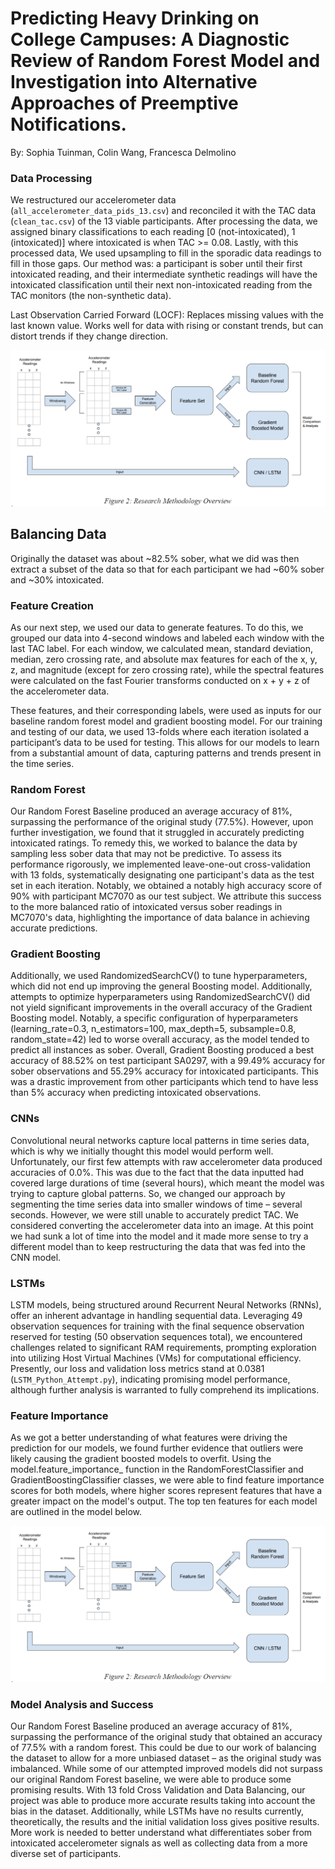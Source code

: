 # Predicting Heavy Drinking on College Campuses: A Diagnostic Review of Random Forest Model and Investigation into Alternative Approaches of Preemptive Notifications.

By: Sophia Tuinman, Colin Wang, Francesca Delmolino

### Data Processing  
We restructured our accelerometer data (`all_accelerometer_data_pids_13.csv`) and reconciled it with the TAC data (`clean_tac.csv`) of the 13 viable participants. After processing the data, we assigned binary classifications to each reading [0 (not-intoxicated), 1 (intoxicated)] where intoxicated is when TAC >= 0.08. Lastly, with this processed data, We used upsampling to fill in the sporadic data readings to fill in those gaps. Our method was: a participant is sober until their first intoxicated reading, and their intermediate synthetic readings will have the intoxicated classification until their next non-intoxicated reading from the TAC monitors (the non-synthetic data).   

Last Observation Carried Forward (LOCF): Replaces missing values with the last known value. Works well for data with rising or constant trends, but can distort trends if they change direction.

![alt text](https://github.com/fdelmoli/TAC_Accelerometer_Classifier_448/blob/main/Research_Diagram.png)

## Balancing Data
Originally the dataset was about ~82.5% sober, what we did was then extract a subset of the data so that for each participant we had ~60% sober and ~30% intoxicated.

### Feature Creation
As our next step, we used our data to generate features. To do this, we grouped our data into 4-second windows and labeled each window with the last TAC label. For each window, we calculated mean, standard deviation, median, zero crossing rate, and absolute max features for each of the x, y, z, and magnitude (except for zero crossing rate), while the spectral features were calculated on the fast Fourier transforms conducted on x + y + z of the accelerometer data.

These features, and their corresponding labels, were used as inputs for our baseline random forest model and gradient boosting model. For our training and testing of our data, we used 13-folds where each iteration isolated a participant’s data to be used for testing. This allows for our models to learn from a substantial amount of data, capturing patterns and trends present in the time series.

### Random Forest
Our Random Forest Baseline produced an average accuracy of 81%, surpassing the performance of the original study (77.5%). However, upon further investigation, we found that it struggled in accurately predicting intoxicated ratings. To remedy this, we worked to balance the data by sampling less sober data that may not be predictive.  To assess its performance rigorously, we implemented leave-one-out cross-validation with 13 folds, systematically designating one participant's data as the test set in each iteration. Notably, we obtained a notably high accuracy score of 90% with participant MC7070 as our test subject. We attribute this success to the more balanced ratio of intoxicated versus sober readings in MC7070's data, highlighting the importance of data balance in achieving accurate predictions. 

### Gradient Boosting
Additionally, we used RandomizedSearchCV() to tune hyperparameters, which did not end up improving the general Boosting model. Additionally, attempts to optimize hyperparameters using RandomizedSearchCV() did not yield significant improvements in the overall accuracy of the Gradient Boosting model. Notably, a specific configuration of hyperparameters (learning_rate=0.3, n_estimators=100, max_depth=5, subsample=0.8, random_state=42) led to worse overall accuracy, as the model tended to predict all instances as sober. Overall, Gradient Boosting produced a best accuracy of 88.52% on test participant SA0297, with a 99.49% accuracy for sober observations and 55.29% accuracy for intoxicated participants. This was a drastic improvement from other participants which tend to have less than 5% accuracy when predicting intoxicated observations.

### CNNs
Convolutional neural networks capture local patterns in time series data, which is why we initially thought this model would perform well. Unfortunately, our first few attempts with raw accelerometer data produced accuracies of 0.0%. This was due to the fact that the data inputted had covered large durations of time (several hours), which meant the model was trying to capture global patterns. So, we changed our approach by segmenting the time series data into smaller windows of time – several seconds. However, we were still unable to accurately predict TAC. We considered converting the accelerometer data into an image. At this point we had sunk a lot of time into the model and it made more sense to try a different model than to keep restructuring the data that was fed into the CNN model.

### LSTMs
LSTM models, being structured around Recurrent Neural Networks (RNNs), offer an inherent advantage in handling sequential data. Leveraging 49 observation sequences for training with the final sequence observation reserved for testing (50 observation sequences total), we encountered challenges related to significant RAM requirements, prompting exploration into utilizing Host Virtual Machines (VMs) for computational efficiency. Presently, our loss and validation loss metrics stand at 0.0381 (`LSTM_Python_Attempt.py`), indicating promising model performance, although further analysis is warranted to fully comprehend its implications.

### Feature Importance
As we got a better understanding of what features were driving the prediction for our models, we found further evidence that outliers were likely causing the gradient boosted models to overfit. Using the model.feature_importance_ function in the RandomForestClassifier and GradientBoostingClassifier classes, we were able to find feature importance scores for both models, where higher scores represent features that have a greater impact on the model's output. The top ten features for each model are outlined in the model below.

![alt text](https://github.com/fdelmoli/TAC_Accelerometer_Classifier_448/blob/main/Research_Diagram.png)

### Model Analysis and Success
Our Random Forest Baseline produced an average accuracy of 81%, surpassing the performance of the original study that obtained an accuracy of 77.5% with a random forest. This could be due to our work of balancing the dataset to allow for a more unbiased dataset – as the original study was imbalanced. While some of our attempted improved models did not surpass our original Random Forest baseline, we were able to produce some promising results. With 13 fold Cross Validation and Data Balancing, our project was able to produce more accurate results taking into account the bias in the dataset. Additionally, while LSTMs have no results currently, theoretically, the results and the initial validation loss gives positive results. More work is needed to better understand what differentiates sober from intoxicated accelerometer signals as well as collecting data from a more diverse set of participants.
